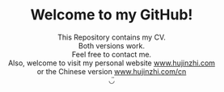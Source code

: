 <h1 align="center">Welcome to my GitHub!</h1>

<p align="center">
This Repository contains my CV.<br>
Both versions work. <br>
Feel free to contact me.<br>
Also, welcome to visit my personal website 
<a href="http://www.hujinzhi.com">www.hujinzhi.com</a><br>
or the Chinese version 
<a href="http://www.hujinzhi.com/cn">www.hujinzhi.com/cn</a><br>
◡̈
</p>
